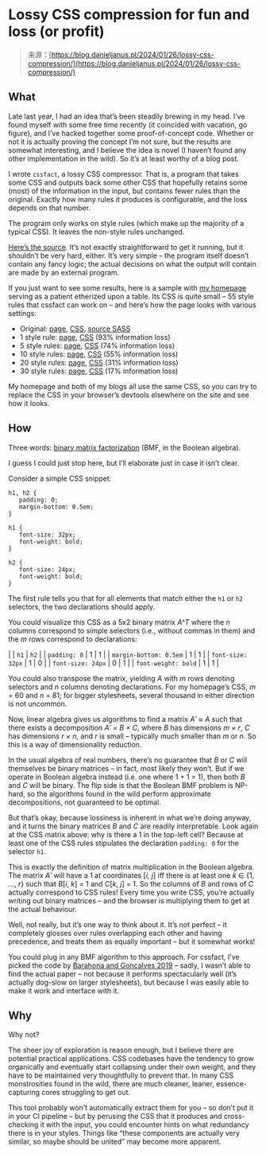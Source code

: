 <!--yml
category: 未分类
date: 2024-05-27 15:12:20
-->

# Lossy CSS compression for fun and loss (or profit)

> 来源：[https://blog.danieljanus.pl/2024/01/26/lossy-css-compression/](https://blog.danieljanus.pl/2024/01/26/lossy-css-compression/)

## What

Late last year, I had an idea that’s been steadily brewing in my head. I’ve found myself with some free time recently (it coincided with vacation, go figure), and I’ve hacked together some proof-of-concept code. Whether or not it is actually proving the concept I’m not sure, but the results are somewhat interesting, and I believe the idea is novel (I haven’t found any other implementation in the wild). So it’s at least worthy of a blog post.

I wrote `cssfact`, a lossy CSS compressor. That is, a program that takes some CSS and outputs back some other CSS that hopefully retains some (most) of the information in the input, but contains fewer rules than the original. Exactly how many rules it produces is configurable, and the loss depends on that number.

The program only works on style rules (which make up the majority of a typical CSS). It leaves the non-style rules unchanged.

[Here’s the source](https://github.com/nathell/cssfact). It’s not exactly straightforward to get it running, but it shouldn’t be very hard, either. It’s very simple – the program itself doesn’t contain any fancy logic; the actual decisions on what the output will contain are made by an external program.

If you just want to see some results, here is a sample with [my homepage](https://danieljanus.pl) serving as a patient etherized upon a table. Its CSS is quite small – 55 style rules that cssfact can work on – and here’s how the page looks with various settings:

*   Original: [page](https://danieljanus.pl), [CSS](https://danieljanus.pl/css/nhp.css), [source SASS](https://github.com/nathell/nhp/blob/master/src/sass/nhp.sass)
*   1 style rule: [page](https://danieljanus.pl/index1.html), [CSS](https://danieljanus.pl/css/nhp1.css) (93% information loss)
*   5 style rules: [page](https://danieljanus.pl/index5.html), [CSS](https://danieljanus.pl/css/nhp5.css) (74% information loss)
*   10 style rules: [page](https://danieljanus.pl/index10.html), [CSS](https://danieljanus.pl/css/nhp10.css) (55% information loss)
*   20 style rules: [page](https://danieljanus.pl/index20.html), [CSS](https://danieljanus.pl/css/nhp20.css) (31% information loss)
*   30 style rules: [page](https://danieljanus.pl/index30.html), [CSS](https://danieljanus.pl/css/nhp30.css) (17% information loss)

My homepage and both of my blogs all use the same CSS, so you can try to replace the CSS in your browser’s devtools elsewhere on the site and see how it looks.

## How

Three words: [binary matrix factorization](https://cs.uef.fi/~pauli/bmf_tutorial/material.html) (BMF, in the Boolean algebra).

I guess I could just stop here, but I’ll elaborate just in case it isn’t clear.

Consider a simple CSS snippet:

```
h1, h2 {
   padding: 0;
   margin-bottom: 0.5em;
}

h1 {
   font-size: 32px;
   font-weight: bold;
}

h2 {
   font-size: 24px;
   font-weight: bold;
} 
```

The first rule tells you that for all elements that match either the `h1` or `h2` selectors, the two declarations should apply.

You could visualize this CSS as a 5x2 binary matrix *A^T* where the *n* columns correspond to simple selectors (i.e., without commas in them) and the *m* rows correspond to declarations:

|  | `h1` | `h2` |
| `padding: 0` | 1 | 1 |
| `margin-bottom: 0.5em` | 1 | 1 |
| `font-size: 32px` | 1 | 0 |
| `font-size: 24px` | 0 | 1 |
| `font-weight: bold` | 1 | 1 |

You could also transpose the matrix, yielding *A* with *m* rows denoting selectors and *n* columns denoting declarations. For my homepage’s CSS, *m* = 60 and *n* = 81; for bigger stylesheets, several thousand in either direction is not uncommon.

Now, linear algebra gives us algorithms to find a matrix *A′ ≈ A* such that there exists a decomposition *A′ = B × C*, where *B* has dimensions *m × r*, *C* has dimensions *r × n*, and *r* is small – typically much smaller than *m* or *n*. So this is a way of dimensionality reduction.

In the usual algebra of real numbers, there’s no guarantee that *B* or *C* will themselves be binary matrices – in fact, most likely they won’t. But if we operate in Boolean algebra instead (i.e. one where 1 + 1 = 1), then both *B* and *C* will be binary. The flip side is that the Boolean BMF problem is NP-hard, so the algorithms found in the wild perform approximate decompositions, not guaranteed to be optimal.

But that’s okay, because lossiness is inherent in what we’re doing anyway, and it turns the binary matrices *B* and *C* are readily interpretable. Look again at the CSS matrix above: why is there a 1 in the top-left cell? Because at least one of the CSS rules stipulates the declaration `padding: 0` for the selector `h1`.

This is exactly the definition of matrix multiplication in the Boolean algebra. The matrix *A′* will have a 1 at coordinates [*i, j*] iff there is at least one *k* ∈ {1, …, *r*} such that *B*[*i*, *k*] = 1 and *C*[*k*, *j*] = 1\. So the columns of *B* and rows of *C* actually correspond to CSS rules! Every time you write CSS, you’re actually writing out binary matrices – and the browser is multiplying them to get at the actual behaviour.

Well, not really, but it’s one way to think about it. It’s not perfect – it completely glosses over rules overlapping each other and having precedence, and treats them as equally important – but it somewhat works!

You could plug in any BMF algorithm to this approach. For cssfact, I’ve picked the code by [Barahona and Goncalves 2019](https://github.com/IBM/binary-matrix-factorization/) – sadly, I wasn’t able to find the actual paper – not because it performs spectacularly well (it’s actually dog-slow on larger stylesheets), but because I was easily able to make it work and interface with it.

## Why

Why not?

The sheer joy of exploration is reason enough, but I believe there are potential practical applications. CSS codebases have the tendency to grow organically and eventually start collapsing under their own weight, and they have to be maintained very thoughtfully to prevent that. In many CSS monstrosities found in the wild, there are much cleaner, leaner, essence-capturing cores struggling to get out.

This tool probably won’t automatically extract them for you – so don’t put it in your CI pipeline – but by perusing the CSS that it produces and cross-checking it with the input, you could encounter hints on what redundancy there is in your styles. Things like “these components are actually very similar, so maybe should be united” may become more apparent.
